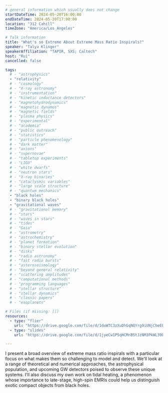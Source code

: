```yaml
---
# general information which usually does not change
startDateTime: 2024-05-20T16:00:00
endDateTime: 2024-05-20T17:00:00
location: "312 Cahill"
timeZone: "America/Los_Angeles"

# Talk information
title: "What's so Extreme About Extreme Mass Ratio Inspirals?"
speaker: "Talya Klinger"
speakerAffiliation: "TAPIR, SXS; Caltech"
host: "Rui"
cancelled: false

tags:
  # - "astrophysics"
  - "relativity"
  # - "cosmology"
  # - "X-ray astronomy"
  # - "instrumentation"
  # - "kinetic inductance detectors"
  # - "magnetohydrodynamics"
  # - "magnetic dynamos"
  # - "magnetic fields"
  # - "plasma physics"
  # - "experimental"
  # - "academia"
  # - "public outreach"
  # - "statistics"
  # - "particle phenomenology"
  # - "dark matter"
  # - "axions"
  # - "supernovae"
  # - "tabletop experiments"
  # - "LIGO"
  # - "white dwarfs"
  # - "neutron stars"
  # - "X-ray binaries"
  # - "cataclysmic variables"
  # - "large scale structure"
  # - "quantum mechanics"
  - "black holes"
  - "binary black holes"
  - "gravitational waves"
  # - "gravitational memory"
  # - "stars"
  # - "waves in stars"
  # - "tides"
  # - "Gaia"
  # - "astrometry"
  # - "astrochemistry"
  # - "planet formation"
  # - "binary stellar evolution"
  # - "disks"
  # - "radio astronomy"
  # - "fast radio bursts"
  # - "asteroseismology"
  # - "beyond general relativity"
  # - "scattering amplitudes"
  # - "computational methods"
  # - "programming languages"
  # - "stellar structure"
  # - "stellar dynamics"
  # - "classic papers"
  # - "exoplanets"

# Files (if missing: [])
resources:
  - type: "flier"
    url: "https://drive.google.com/file/d/1duWTC3zXuDhGqNQYrg9iUNjCheEEnkPQ/view?usp=drive_link"
  - type: "slides"
    url: "https://drive.google.com/file/d/1jyeCw1P5qHCMnBStJzNM3PkWL39E2HFR/view?usp=drive_link"

---
```


I present a broad overview of extreme mass ratio inspirals with a particular focus on what makes them so challenging to model and detect.
We'll look at a range of theoretical and numerical approaches, the astrophysical population, and upcoming GW detectors poised to observe these unique systems.
I'll also discuss my own work on tidal heating, a phenomenon whose importance to late-stage, high-spin EMRIs could help us distinguish exotic compact objects from black holes.
